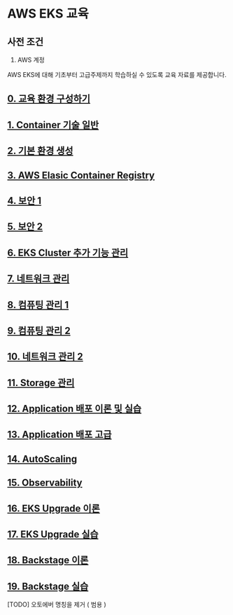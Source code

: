 # AWS EKS 교육

## 사전 조건
1. AWS 계정

<!-- 
## 문서 작성 포맷
1. 목표
2. 사전 조건
3. 이론
4. 실습
5. 정리 
-->

AWS EKS에 대해 기초부터 고급주제까지 학습하실 수 있도록 교육 자료를 제공합니다.

## [0. 교육 환경 구성하기](00_Setup/README.md)

## [1. Container 기술 일반](01_Container/README.md)

## [2. 기본 환경 생성](02_Default_Environment/README.md)

## [3. AWS Elasic Container Registry](03_AWS_Elastic_Container_Registry/README.md)

## [4. 보안 1](04_Manage_Access_1/README.md)

## [5. 보안 2](05_Workload_Access_2/README.md)

## [6. EKS Cluster 추가 기능 관리](06_EKS_Cluster_Addon_Irsa/README.md)

## [7. 네트워크 관리](07_Network/README.md)

## [8. 컴퓨팅 관리 1](08_Computing_1/README.md)

## [9. 컴퓨팅 관리 2](09_Computing_2/README.md)

## [10. 네트워크 관리 2](10_Network_2/README.md)

## [11. Storage 관리](11_Storage_관리/README.md)

## [12. Application 배포 이론 및 실습](12_Application/README.md)

## [13. Application 배포 고급](13_Application/README.md)

## [14. AutoScaling](14_AutoScaling/README.md)

## [15. Observability](15_Observability/README.md)

## [16. EKS Upgrade 이론](16_EKS_Upgrade/README.md)

## [17. EKS Upgrade 실습](17_EKS_Upgrade/README.md)

## [18. Backstage 이론](18_Backstage/README.md)

## [19. Backstage 실습](19_Backstage/README.md)

[TODO] 오토에버 명칭을 제거 ( 범용 )